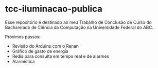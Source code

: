 # tcc-iluminacao-publica
Esse repositório é destinado ao meu Trabalho de Conclusão de Curso do Bacharelado de Ciência da Computação na Universidade Federal do ABC.

Próximos passos:

- Revisão do Arduíno com o Renan
- Gráfico de gasto de energia
- Redis para consulta em tempo real e de alarmes
- Alarmística